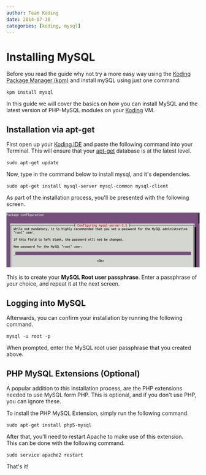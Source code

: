 ```yaml
---
author: Team Koding
date: 2014-07-30
categories: [koding, mysql]
---
```


# Installing MySQL

Before you read the guide why not try a more easy way using the [Koding Package Manager (kpm)](guides/getting-started-kpm) and install mySQL using just one command:

```
kpm install mysql
```

In this guide we will cover the basics on how you can install MySQL and 
the latest version of PHP-MySQL modules on your [Koding][koding] VM.

## Installation via apt-get

First open up your [Koding IDE][ide] and paste the following command into 
your Terminal. This will ensure that your [apt-get](https://help.ubuntu.com/community/AptGet/Howto) 
database is at the latest level. 

```
sudo apt-get update
```

Now, type in the command below to install mysql, and it's dependencies.

```
sudo apt-get install mysql-server mysql-common mysql-client
```

As part of the installation process, you'll be presented with the 
following screen.

![Password Prompt](mysql-pass.png)

This is to create your **MySQL Root user passphrase**. Enter a passphrase 
of your choice, and repeat it at the next screen.

## Logging into MySQL

Afterwards, you can confirm your installation by running the following 
command.

```
mysql -u root -p
```

When prompted, enter the MySQL root user passphrase that you created 
above.

## PHP MySQL Extensions (Optional)

A popular addition to this installation process, are the PHP extensions 
needed to use MySQL form PHP. This is optional, and if you don't use PHP, 
you can ignore these.

To install the PHP MySQL Extension, simply run the following command.

```
sudo apt-get install php5-mysql
```

After that, you'll need to restart Apache to make use of this extension.  
This can be done with the following command.

```
sudo service apache2 restart
```

That's it!


[koding]: https://koding.com
[ide]: https://koding.com/IDE
